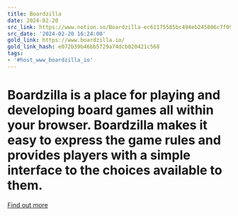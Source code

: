 ```yaml
---
title: Boardzilla
date: 2024-02-20
src_link: https://www.notion.so/Boardzilla-ec61175585bc494eb245006c7f09f074
src_date: '2024-02-20 16:24:00'
gold_link: https://www.boardzilla.io/
gold_link_hash: e072b39b46bb5f29a74dcb020421c568
tags:
- '#host_www_boardzilla_io'
---
```


Boardzilla is a place for playing and developing board games all within your browser. Boardzilla makes it easy to express the game rules and provides players with a simple interface to the choices available to them.
=======================================================================================================================================================================================================================

[Find out more](/why)